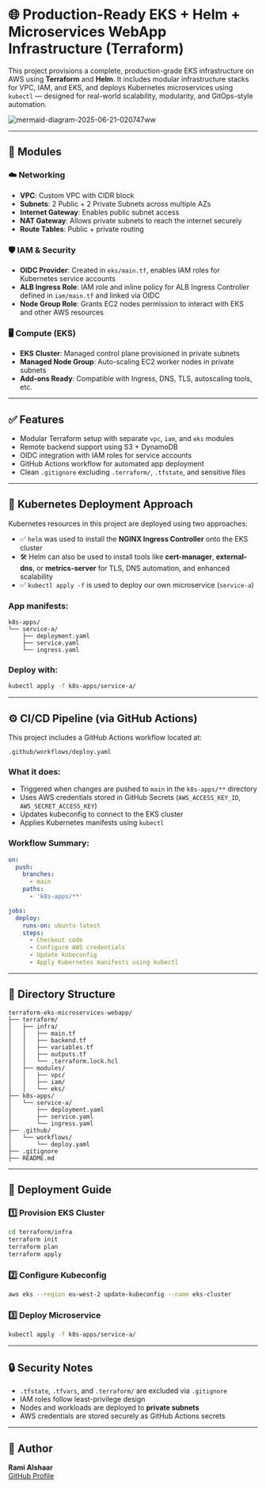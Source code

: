# 🌐 Production-Ready EKS + Helm + Microservices WebApp Infrastructure (Terraform)

This project provisions a complete, production-grade EKS infrastructure on AWS using **Terraform** and **Helm**. It includes modular infrastructure stacks for VPC, IAM, and EKS, and deploys Kubernetes microservices using `kubectl` — designed for real-world scalability, modularity, and GitOps-style automation.



![mermaid-diagram-2025-06-21-020747ww](https://github.com/user-attachments/assets/4bd884ca-e367-4f26-8374-84f438a6c04c)



---

## 🔧 Modules

### ☁️ Networking
- **VPC**: Custom VPC with CIDR block
- **Subnets**: 2 Public + 2 Private Subnets across multiple AZs
- **Internet Gateway**: Enables public subnet access
- **NAT Gateway**: Allows private subnets to reach the internet securely
- **Route Tables**: Public + private routing

### 🛡️ IAM & Security
- **OIDC Provider**: Created in `eks/main.tf`, enables IAM roles for Kubernetes service accounts
- **ALB Ingress Role**: IAM role and inline policy for ALB Ingress Controller defined in `iam/main.tf` and linked via OIDC
- **Node Group Role**: Grants EC2 nodes permission to interact with EKS and other AWS resources

### 🖥️ Compute (EKS)
- **EKS Cluster**: Managed control plane provisioned in private subnets
- **Managed Node Group**: Auto-scaling EC2 worker nodes in private subnets
- **Add-ons Ready**: Compatible with Ingress, DNS, TLS, autoscaling tools, etc.

---

## ✅ Features
- Modular Terraform setup with separate `vpc`, `iam`, and `eks` modules
- Remote backend support using S3 + DynamoDB
- OIDC integration with IAM roles for service accounts
- GitHub Actions workflow for automated app deployment
- Clean `.gitignore` excluding `.terraform/`, `.tfstate`, and sensitive files

---

## 🚀 Kubernetes Deployment Approach

Kubernetes resources in this project are deployed using two approaches:

- ✅ `helm` was used to install the **NGINX Ingress Controller** onto the EKS cluster  
- 🛠️ Helm can also be used to install tools like **cert-manager**, **external-dns**, or **metrics-server** for TLS, DNS automation, and enhanced scalability
- ✅ `kubectl apply -f` is used to deploy our own microservice (`service-a`)

### App manifests:
```
k8s-apps/
└── service-a/
    ├── deployment.yaml
    ├── service.yaml
    └── ingress.yaml
```

### Deploy with:
```bash
kubectl apply -f k8s-apps/service-a/
```

---

## ⚙️ CI/CD Pipeline (via GitHub Actions)

This project includes a GitHub Actions workflow located at:

```
.github/workflows/deploy.yaml
```

### What it does:
- Triggered when changes are pushed to `main` in the `k8s-apps/**` directory
- Uses AWS credentials stored in GitHub Secrets (`AWS_ACCESS_KEY_ID`, `AWS_SECRET_ACCESS_KEY`)
- Updates kubeconfig to connect to the EKS cluster
- Applies Kubernetes manifests using `kubectl`

### Workflow Summary:
```yaml
on:
  push:
    branches:
      - main
    paths:
      - 'k8s-apps/**'

jobs:
  deploy:
    runs-on: ubuntu-latest
    steps:
      - Checkout code
      - Configure AWS credentials
      - Update kubeconfig
      - Apply Kubernetes manifests using kubectl
```

---

## 📁 Directory Structure

```
terraform-eks-microservices-webapp/
├── terraform/
│   ├── infra/
│   │   ├── main.tf
│   │   ├── backend.tf
│   │   ├── variables.tf
│   │   ├── outputs.tf
│   │   └── .terraform.lock.hcl
│   ├── modules/
│   │   ├── vpc/
│   │   ├── iam/
│   │   └── eks/
├── k8s-apps/
│   └── service-a/
│       ├── deployment.yaml
│       ├── service.yaml
│       └── ingress.yaml
├── .github/
│   └── workflows/
│       └── deploy.yaml
├── .gitignore
├── README.md
```

---

## 🧪 Deployment Guide

### 1️⃣ Provision EKS Cluster

```bash
cd terraform/infra
terraform init
terraform plan
terraform apply
```

### 2️⃣ Configure Kubeconfig

```bash
aws eks --region eu-west-2 update-kubeconfig --name eks-cluster
```

### 3️⃣ Deploy Microservice

```bash
kubectl apply -f k8s-apps/service-a/
```

---

## 🔒 Security Notes

- `.tfstate`, `.tfvars`, and `.terraform/` are excluded via `.gitignore`
- IAM roles follow least-privilege design
- Nodes and workloads are deployed to **private subnets**
- AWS credentials are stored securely as GitHub Actions secrets

---

## 👤 Author

**Rami Alshaar**  
[GitHub Profile](https://github.com/Rami-shaar)
